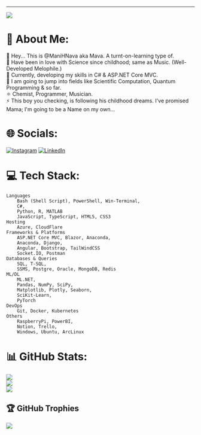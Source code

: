 ---
[![](https://visitcount.itsvg.in/api?id=ManiHNava&icon=0&color=4)](https://visitcount.itsvg.in)


# 💫 About Me:
🔭 Hey... This is @ManiHNava aka Mava. A turnt-on-learning type of.                              
🤝 Have been in love with Science since childhood; same as Music. (Well-Developed Melophile.)                     
🌱 Currently, developing my skills in C# & ASP.NET Core MVC.                        
💬 I am going to jump into fields like Scientific Computation, Quantum Programming & so far.                 
⚛️ Chemist, Programmer, Musician.                                                                                     
⚡ This boy you checking, is following his childhood dreams. I've promised Mama; I'm going to be a Name on my own... 

# 🌐 Socials:
[![Instagram](https://img.shields.io/badge/Instagram-%23E4405F.svg?logo=Instagram&logoColor=white)](https://instagram.com/Mani.H.Nava) [![LinkedIn](https://img.shields.io/badge/LinkedIn-%230077B5.svg?logo=linkedin&logoColor=white)](https://linkedin.com/in/mani-habibi-nava-259542263)

# 💻 Tech Stack:
	Languages
	    Bash (Shell Script), PowerShell, Win-Terminal,
	    C#,
	    Python, R, MATLAB
	    JavaScript, TypeScript, HTML5, CSS3
	Hosting
	    Azure, CloudFlare
	Frameworks & Platforms
	    ASP.NET Core MVC, Blazor, Anaconda,
	    Anaconda, Django,
	    Angular, Bootstrap, TailWindCSS
	    Socket.IO, Postman
	Databases & Queries
	    SQL, T-SQL,
	    SSMS, Postgre, Oracle, MongoDB, Redis
	ML/DL
	    ML.NET,
	    Pandas, NumPy, SciPy,
	    Matplotlib, Plotly, Seaborn,
	    SciKit-Learn,
	    PyTorch
	DevOps
	    Git, Docker, Kubernetes
	Others
	    RaspberryPi, PowerBI,
	    Notion, Trello,
	    Windows, Ubuntu, ArcLinux

# 📊 GitHub Stats:
![](https://github-readme-stats.vercel.app/api?username=ManiHNava&theme=dracula&hide_border=false&include_all_commits=true&count_private=true)<br/>
![](https://github-readme-streak-stats.herokuapp.com/?user=ManiHNava&theme=dracula&hide_border=false)<br/>
![](https://github-readme-stats.vercel.app/api/top-langs/?username=ManiHNava&theme=dracula&hide_border=false&include_all_commits=true&count_private=true&layout=compact)

## 🏆 GitHub Trophies
![](https://github-profile-trophy.vercel.app/?username=ManiHNava&theme=radical&no-frame=false&no-bg=true&margin-w=4)
